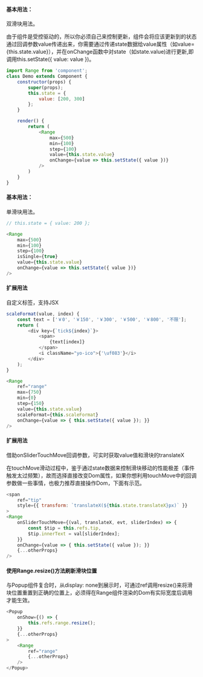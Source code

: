 #### 基本用法：
双滑块用法。

由于组件是受控驱动的，所以你必须自己来控制更新，组件会将应该更新到的状态通过回调参数value传递出来，你需要通过传递state数据给value属性（如value={this.state.value}），并在onChange函数中对state（如state.value)进行更新,即调用this.setState({ value: value })。
```javascript
import Range from 'component';
class Demo extends Component {
    constructor(props) {
        super(props);
        this.state = {
            value: [200, 300]
        };
    }

    render() {
        return (
            <Range
                max={500}
                min={100}
                step={100}
                value={this.state.value}
                onChange={value => this.setState({ value })}
            />
        )
    }
}
```

#### 基本用法：
单滑块用法。

```javascript
// this.state = { value: 200 };

<Range
    max={500}
    min={100}
    step={100}
    isSingle={true}
    value={this.state.value}
    onChange={value => this.setState({ value })}
/>
```

#### 扩展用法
自定义标签，支持JSX

```javascript
scaleFormat(value, index) {
    const text = ['￥0', '￥150', '￥300', '￥500', '￥800', '不限'];
    return (
        <div key={`tick${index}`}>
            <span>
                {text[index]}
            </span>
            <i className="yo-ico">{'\uf083'}</i>
        </div>
    );
}

<Range
    ref="range"
    max={750}
    min={0}
    step={150}
    value={this.state.value}
    scaleFormat={this.scaleFormat}
    onChange={value => { this.setState({ value }); }}
/>
```
#### 扩展用法
借助onSliderTouchMove回调参数，可实时获取value值和滑块的translateX

在touchMove滑动过程中，鉴于通过state数据来控制滑块移动的性能极差（事件触发太过频繁），故而选择直接改变Dom属性，如果你想利用touchMove中的回调参数做一些事情，也极力推荐直接操作Dom，下面有示范。
```javascript
<span
    ref="tip"
    style={{ transform: `translateX(${this.state.translateX}px)` }}
>
<Range
    onSliderTouchMove={(val, translateX, evt, sliderIndex) => {
        const $tip = this.refs.tip,
        $tip.innerText = val[sliderIndex];
    }}
    onChange={value => { this.setState({ value }); }}
    {...otherProps}
/>
```

#### 使用Range.resize()方法刷新滑块位置
与Popup组件复合时，从display: none到展示时，可通过ref调用resize()来将滑块位置重置到正确的位置上，必须得在Range组件渲染的Dom有实际宽度后调用才能生效。

```javascript
<Popup
    onShow={() => {
        this.refs.range.resize();
    }}
    {...otherProps}
>
    <Range
        ref="range"
        {...otherProps}
    />
</Popup>
```

